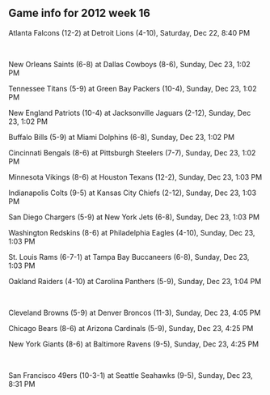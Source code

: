 ## Game info for 2012 week 16
Atlanta Falcons (12-2) at Detroit Lions (4-10), Saturday, Dec 22, 8:40 PM


<br/>

New Orleans Saints (6-8) at Dallas Cowboys (8-6), Sunday, Dec 23, 1:02 PM

Tennessee Titans (5-9) at Green Bay Packers (10-4), Sunday, Dec 23, 1:02 PM

New England Patriots (10-4) at Jacksonville Jaguars (2-12), Sunday, Dec 23, 1:02 PM

Buffalo Bills (5-9) at Miami Dolphins (6-8), Sunday, Dec 23, 1:02 PM

Cincinnati Bengals (8-6) at Pittsburgh Steelers (7-7), Sunday, Dec 23, 1:02 PM

Minnesota Vikings (8-6) at Houston Texans (12-2), Sunday, Dec 23, 1:03 PM

Indianapolis Colts (9-5) at Kansas City Chiefs (2-12), Sunday, Dec 23, 1:03 PM

San Diego Chargers (5-9) at New York Jets (6-8), Sunday, Dec 23, 1:03 PM

Washington Redskins (8-6) at Philadelphia Eagles (4-10), Sunday, Dec 23, 1:03 PM

St. Louis Rams (6-7-1) at Tampa Bay Buccaneers (6-8), Sunday, Dec 23, 1:03 PM

Oakland Raiders (4-10) at Carolina Panthers (5-9), Sunday, Dec 23, 1:04 PM


<br/>

Cleveland Browns (5-9) at Denver Broncos (11-3), Sunday, Dec 23, 4:05 PM

Chicago Bears (8-6) at Arizona Cardinals (5-9), Sunday, Dec 23, 4:25 PM

New York Giants (8-6) at Baltimore Ravens (9-5), Sunday, Dec 23, 4:25 PM


<br/>

San Francisco 49ers (10-3-1) at Seattle Seahawks (9-5), Sunday, Dec 23, 8:31 PM


